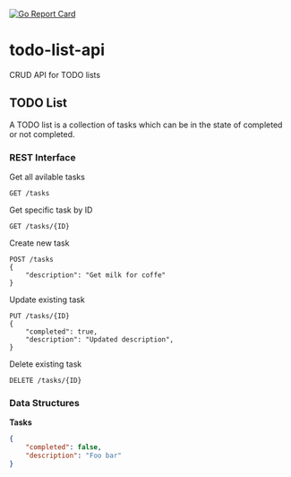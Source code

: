 [![Go Report Card](https://goreportcard.com/badge/github.com/project-todo/todo-list-api)](https://goreportcard.com/report/github.com/project-todo/todo-list-api)

# todo-list-api
CRUD API for TODO lists

## TODO List
A TODO list is a collection of tasks which can be in the state of completed or not completed.

### REST Interface

Get all avilable tasks
```http
GET /tasks
```

Get specific task by ID
```http
GET /tasks/{ID}
```

Create new task
```http
POST /tasks
{
	"description": "Get milk for coffe"
}
```

Update existing task
```http
PUT /tasks/{ID}
{
	"completed": true,
	"description": "Updated description",
}
```

Delete existing task
```http
DELETE /tasks/{ID}
```

### Data Structures

**Tasks**
```json
{
	"completed": false,
	"description": "Foo bar"
}
```
